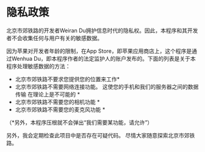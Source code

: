 #  隐私政策

北京市郊铁路的开发者Weiran Du拥护信息时代的隐私权。因此，本程序和其开发者不会收集任何与用户有关的敏感数据。

因为苹果对开发者年龄的限制，在App Store，即苹果应用商店上，这个程序是通过Wenhua Du，即本程序作者的法定监护人的账户发布的。下面的列表是关于本程序处理敏感数据的方法：


* 北京市郊铁路不要求您提供您的位置来工作*
* 北京市郊铁路不需要网络连接功能。 这使您的手机和我们的服务器之间的数据传输
在理论上是不可能的 *
* 北京市郊铁路不需要您的相机功能 *
* 北京市郊铁路不需要您的麦克风功能 *

（*另外，本程序压根就不会弹出“我们需要某功能，请允许”）


另外，我会定期检查此项目中是否存在可疑代码。 尽情大家随意探索北京市郊铁路。

